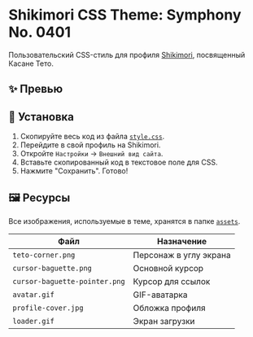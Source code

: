 # Shikimori CSS Theme: Symphony No. 0401

Пользовательский CSS-стиль для профиля [Shikimori](https://shikimori.one), посвященный Касане Тето.

## ✨ Превью

## 🚀 Установка

1.  Скопируйте весь код из файла [`style.css`](./style.css).
2.  Перейдите в свой профиль на Shikimori.
3.  Откройте `Настройки` -> `Внешний вид сайта`.
4.  Вставьте скопированный код в текстовое поле для CSS.
5.  Нажмите "Сохранить". Готово!

## 🖼️ Ресурсы

Все изображения, используемые в теме, хранятся в папке [`assets`](./assets).

| Файл                        | Назначение             |
| --------------------------- | ---------------------- |
| `teto-corner.png`           | Персонаж в углу экрана |
| `cursor-baguette.png`       | Основной курсор        |
| `cursor-baguette-pointer.png` | Курсор для ссылок      |
| `avatar.gif`                | GIF-аватарка           |
| `profile-cover.jpg`         | Обложка профиля        |
| `loader.gif`                | Экран загрузки         |